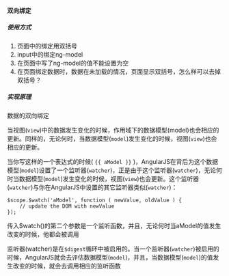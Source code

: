 #### 双向绑定

##### 使用方式 

1. 页面中的绑定用双括号
2. input中的绑定ng-model
3. 在页面中写了ng-model的值不能设置为空
4. 在页面绑定数据时，数据在未加载的情况，页面显示双括号，怎么样可以去掉双括号？

##### 实现原理

数据的双向绑定

当视图(`view`)中的数据发生变化的时候，作用域下的数据模型(model)也会相应的更新。同样的，无论何时，当数据模型(`model`)发生变化的时候，视图(`view`)也会相应的更新。

当你写这样的一个表达式的时候( `{{ aModel }}` )，AngularJS在背后为这个数据模型(`model`)设置了一个监听器(`watcher`)，正是由于这个监听器(`watcher`)，无论何时当数据模型(`model`)发生变化的时候，视图(`view`)也会更新。这个监听器(`watcher`)与你在AngularJS中设置的其它监听器类似(`watcher`)：

```
$scope.$watch('aModel', function ( newValue, oldValue ) {
    // update the DOM with newValue
});
```

传入$watch()的第二个参数是一个监听函数，并且，无论何时当aModel的值发生改变的时候，他都会被调用

监听器(watcher)是在`$digest`循环中被启用的。当一个监听器(`watcher`)被启用的时候，AngularJS就会去评估数据模型(`model`)，并且，当数据模型(`model`)的值发生改变的时候，就会去调用相应的监听函数



